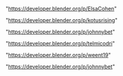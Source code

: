"https://developer.blender.org/p/ElsaCohen"

"https://developer.blender.org/p/kotusrising"

"https://developer.blender.org/p/johnnybet"

"https://developer.blender.org/p/telmicodri"

"https://developer.blender.org/p/weent19"

 
"https://developer.blender.org/p/johnnybet"


 
